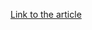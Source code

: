 [Link to the article](https://thehackernews.com/2025/04/have-we-reached-distroless-tipping-point.html)
